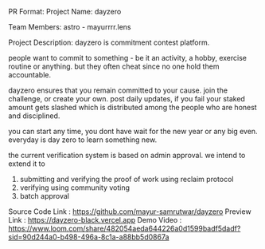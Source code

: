 PR Format:
Project Name: dayzero


Team Members: astro - mayurrrr.lens


Project Description:
dayzero is commitment contest platform.

people want to commit to something - be it an activity, a hobby, exercise routine or anything. but they often cheat since no one hold them accountable.

dayzero ensures that you remain committed to your cause. join the challenge, or create your own. post daily updates, if you fail your staked amount gets slashed which is distributed among the people who are honest and disciplined.

you can start any time, you dont have wait for the new year or any big even. everyday is day zero to learn something new.

the current verification system is based on admin approval. we intend to extend it to
 1. submitting and verifying the proof of work using reclaim protocol
 2. verifying using community voting
 3. batch approval


Source Code Link : https://github.com/mayur-samrutwar/dayzero
Preview Link : https://dayzero-black.vercel.app
Demo Video : https://www.loom.com/share/482054aeda644226a0d1599badf5dadf?sid=90d244a0-b498-496a-8c1a-a88bb5d0867a
